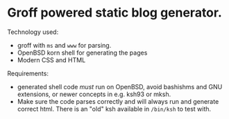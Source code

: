 # Groff powered static blog generator.

Technology used:

- groff with `ms` and `www` for parsing.
- OpenBSD korn shell for generating the pages
- Modern CSS and HTML

Requirements:

- generated shell code *must* run on OpenBSD, avoid bashishms and GNU extensions, or newer concepts in e.g. ksh93 or mksh.
- Make sure the code parses correctly and will always run and generate correct html. There is an "old" ksh available in `/bin/ksh` to test with.
